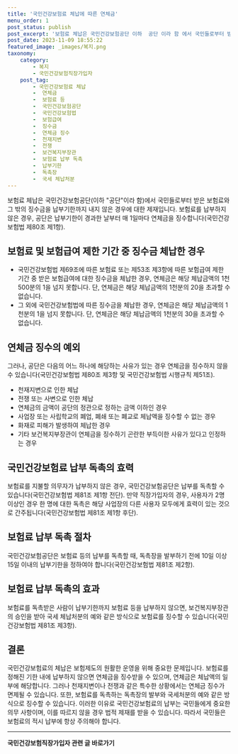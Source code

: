 ```yaml
---
title: '국민건강보험료 체납에 따른 연체금'
menu_order: 1
post_status: publish
post_excerpt: '보험료 체납은 국민건강보험공단 이하  공단 이라 함 에서 국민들로부터 받은 보험료와 그 밖의 징수금을 납부기한까지 내지 않은 경우에 대한 제재입니다. 보험료를 납부하지 않은 경우, 공단은 납부기한이 경과한 날부터 매 1일마다 연체금을 징수합니다 국민건강보험법 제80조 제1항 .'
post_date: 2023-11-09 18:55:22
featured_image: _images/복지.png
taxonomy:
    category:
        - 복지
        - 국민건강보험직장가입자
    post_tag:
        - 국민건강보험료 체납
        -  연체금
        -  보험료 등
        -  국민건강보험공단
        -  국민건강보험법
        -  보험급여
        -  징수금
        -  연체금 징수
        -  천재지변
        -  전쟁
        -  보건복지부장관
        -  보험료 납부 독촉
        -  납부기한
        -  독촉장
        -  국세 체납처분
---
```



보험료 체납은 국민건강보험공단(이하 "공단"이라 함)에서 국민들로부터 받은 보험료와 그 밖의 징수금을 납부기한까지 내지 않은 경우에 대한 제재입니다. 보험료를 납부하지 않은 경우, 공단은 납부기한이 경과한 날부터 매 1일마다 연체금을 징수합니다(국민건강보험법 제80조 제1항).

## 보험료 및 보험급여 제한 기간 중 징수금 체납한 경우
- 국민건강보험법 제69조에 따른 보험료 또는 제53조 제3항에 따른 보험급여 제한 기간 중 받은 보험급여에 대한 징수금을 체납한 경우, 연체금은 해당 체납금액의 1천500분의 1을 넘지 못합니다. 단, 연체금은 해당 체납금액의 1천분의 20을 초과할 수 없습니다.
- 그 외에 국민건강보험법에 따른 징수금을 체납한 경우, 연체금은 해당 체납금액의 1천분의 1을 넘지 못합니다. 단, 연체금은 해당 체납금액의 1천분의 30을 초과할 수 없습니다.

## 연체금 징수의 예외
그러나, 공단은 다음의 어느 하나에 해당하는 사유가 있는 경우 연체금을 징수하지 않을 수 있습니다(국민건강보험법 제80조 제3항 및 국민건강보험법 시행규칙 제51조).
- 천재지변으로 인한 체납
- 전쟁 또는 사변으로 인한 체납
- 연체금의 금액이 공단의 정관으로 정하는 금액 이하인 경우
- 사업장 또는 사립학교의 폐업, 폐쇄 또는 폐교로 체납액을 징수할 수 없는 경우
- 화재로 피해가 발생하여 체납한 경우
- 기타 보건복지부장관이 연체금을 징수하기 곤란한 부득이한 사유가 있다고 인정하는 경우

## 국민건강보험료 납부 독촉의 효력

보험료를 지불할 의무자가 납부하지 않은 경우, 국민건강보험공단은 납부를 독촉할 수 있습니다(국민건강보험법 제81조 제1항 전단). 만약 직장가입자의 경우, 사용자가 2명 이상인 경우 한 명에 대한 독촉은 해당 사업장의 다른 사용자 모두에게 효력이 있는 것으로 간주됩니다(국민건강보험법 제81조 제1항 후단).

## 보험료 납부 독촉 절차
국민건강보험공단은 보험료 등의 납부를 독촉할 때, 독촉장을 발부하기 전에 10일 이상 15일 이내의 납부기한을 정하여야 합니다(국민건강보험법 제81조 제2항).

## 보험료 납부 독촉의 효과
보험료를 독촉받은 사람이 납부기한까지 보험료 등을 납부하지 않으면, 보건복지부장관의 승인을 받아 국세 체납처분의 예와 같은 방식으로 보험료를 징수할 수 있습니다(국민건강보험법 제81조 제3항).

## 결론
국민건강보험료의 체납은 보험제도의 원활한 운영을 위해 중요한 문제입니다. 보험료를 정해진 기한 내에 납부하지 않으면 연체금을 징수받을 수 있으며, 연체금은 체납액의 일부에 해당합니다. 그러나 천재지변이나 전쟁과 같은 특수한 상황에서는 연체금 징수가 면제될 수 있습니다. 또한, 보험료를 독촉하는 독촉장의 발부와 국세처분의 예와 같은 방식으로 징수할 수 있습니다. 이러한 이유로 국민건강보험료의 납부는 국민들에게 중요한 의무 사항이며, 이를 따르지 않을 경우 법적 제재를 받을 수 있습니다. 따라서 국민들은 보험료의 적시 납부에 항상 주의해야 합니다.
<!-- wp:separator -->
<hr class="wp-block-separator has-alpha-channel-opacity"/>
<!-- /wp:separator -->

<!-- wp:group {"backgroundColor":"base","layout":{"type":"constrained"}} -->
<div class="wp-block-group has-base-background-color has-background"><!-- wp:paragraph {"align":"center","fontSize":"medium"} -->
<p class="has-text-align-center has-large-font-size"><strong>국민건강보험직장가입자 관련 글 바로가기</strong></p>
<!-- /wp:paragraph -->


<!-- wp:latest-posts
{"categories":[{"id":14901,"count":19,"description":"","link":"https://uknowlaw.com/category/%ea%b5%ad%eb%af%bc%ea%b1%b4%ea%b0%95%eb%b3%b4%ed%97%98%ec%a7%81%ec%9e%a5%ea%b0%80%ec%9e%85%ec%9e%90/","name":"국민건강보험직장가입자","slug":"국민건강보험직장가입자","taxonomy":"category","parent":0,"meta":[],"_links":{"self":[{"href":"https://uknowlaw.com/wp-json/wp/v2/categories/14901"}],"collection":[{"href":"https://uknowlaw.com/wp-json/wp/v2/categories"}],"about":[{"href":"https://uknowlaw.com/wp-json/wp/v2/taxonomies/category"}],"wp:post_type":[{"href":"https://uknowlaw.com/wp-json/wp/v2/posts?categories=14901"}],"curies":[{"name":"wp","href":"https://api.w.org/{rel}","templated":true}]}}],"postsToShow":100,"excerptLength":28,"postLayout":"grid","columns":2,"featuredImageAlign":"left","featuredImageSizeSlug":"large","fontSize":"small"} /--></div>
<!-- /wp:group -->